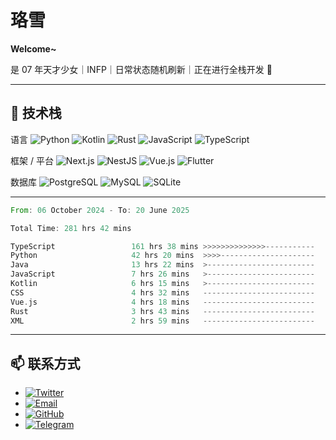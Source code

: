 # 珞雪

**Welcome~**

是 07 年天才少女｜INFP｜日常状态随机刷新｜正在进行全栈开发 🚀

---

## 🔧 技术栈

语言 ![Python](https://img.shields.io/badge/-Python-FFD43B?style=flat&logo=python&logoColor=306998) ![Kotlin](https://img.shields.io/badge/-Kotlin-0095D5?style=flat&logo=kotlin&logoColor=white) ![Rust](https://img.shields.io/badge/-Rust-DEA584?style=flat&logo=rust&logoColor=white) ![JavaScript](https://img.shields.io/badge/-JavaScript-F0DB4F?style=flat&logo=javascript&logoColor=323330) ![TypeScript](https://img.shields.io/badge/-TypeScript-3178C6?style=flat&logo=typescript&logoColor=white)

框架 / 平台 ![Next.js](https://img.shields.io/badge/-Next.js-000000?style=flat&logo=next.js&logoColor=white) ![NestJS](https://img.shields.io/badge/-NestJS-E0234E?style=flat&logo=nestjs&logoColor=white) ![Vue.js](https://img.shields.io/badge/-Vue.js-4FC08D?style=flat&logo=vue.js&logoColor=35495E) ![Flutter](https://img.shields.io/badge/-Flutter-027DFD?style=flat&logo=flutter&logoColor=white)

数据库 ![PostgreSQL](https://img.shields.io/badge/-PostgreSQL-336791?style=flat&logo=postgresql&logoColor=white) ![MySQL](https://img.shields.io/badge/-MySQL-4479A1?style=flat&logo=mysql&logoColor=white) ![SQLite](https://img.shields.io/badge/-SQLite-07405E?style=flat&logo=sqlite&logoColor=white)

---

<!--START_SECTION:waka-->

```rust
From: 06 October 2024 - To: 20 June 2025

Total Time: 281 hrs 42 mins

TypeScript                 161 hrs 38 mins >>>>>>>>>>>>>>-----------   57.06 %
Python                     42 hrs 20 mins  >>>>---------------------   14.95 %
Java                       13 hrs 22 mins  >------------------------   04.72 %
JavaScript                 7 hrs 26 mins   >------------------------   02.63 %
Kotlin                     6 hrs 15 mins   >------------------------   02.21 %
CSS                        4 hrs 32 mins   -------------------------   01.61 %
Vue.js                     4 hrs 18 mins   -------------------------   01.52 %
Rust                       3 hrs 43 mins   -------------------------   01.31 %
XML                        2 hrs 59 mins   -------------------------   01.06 %
```

<!--END_SECTION:waka-->

---

## 📫 联系方式

- [![Twitter](https://img.shields.io/badge/Twitter-1DA1F2?style=flat&logo=twitter&logoColor=white)](https://twitter.com/luoxue3943)  
- [![Email](https://img.shields.io/badge/Email-D14836?style=flat&logo=gmail&logoColor=white)](mailto:luoxue3943@gmail.com)  
- [![GitHub](https://img.shields.io/badge/GitHub-181717?style=flat&logo=github&logoColor=white)](https://github.com/luoxue3943)  
- [![Telegram](https://img.shields.io/badge/Telegram-0088cc?style=flat&logo=telegram&logoColor=white)](https://t.me/luoxue3943)

